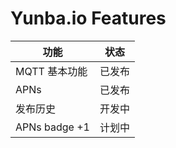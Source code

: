 # Yunba.io Features

| 功能 | 状态 |
| ---- | ---- |
| MQTT 基本功能 | 已发布 |
| APNs | 已发布 |
| 发布历史 | 开发中 |
| APNs badge +1 | 计划中 |
